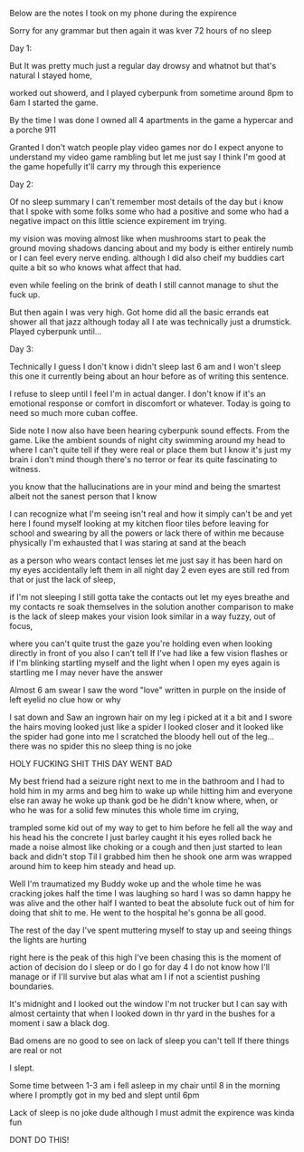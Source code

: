 Below are the notes I took on my phone during the expirence 

Sorry for any grammar but then again it was kver 72 hours of no sleep

Day 1:

 But It was pretty much just a regular day drowsy and whatnot but that's natural 
I stayed home, 

worked out showerd, and I played cyberpunk from sometime around 8pm to 6am I started the game.

 By the time I was done I owned all 4 apartments in the game a hypercar and a porche 911

Granted I don't watch people play video games nor do I expect anyone to understand my video game rambling but let me just say I think I'm good at the game hopefully it'll carry my through this experience 



Day 2:

 Of no sleep summary
I can't remember most details of the day  but i know that I spoke with some folks some who had a positive and some who had a negative impact on this little science expirement im trying. 

my vision was moving almost like when mushrooms start to peak the ground moving shadows dancing about and my body is either entirely numb or I can feel every nerve ending. although I did also cheif my buddies cart quite a bit so who knows what affect that had.

 even while feeling on the brink of death I still cannot manage to shut the fuck up. 

But then again I was very high. Got home did all the basic errands eat shower all that jazz although today all I ate was technically just a drumstick. Played cyberpunk until...



Day 3:

 Technically I guess I don't know i didn't sleep last 6 am and I won't sleep this one it currently being  about an hour before as of writing this sentence.

 I refuse to sleep until I feel I'm in actual danger. I don't know if it's an emotional response or comfort in discomfort or whatever. Today is going to need so much more cuban coffee. 

Side note I now also have been hearing cyberpunk sound effects. From the game. Like the ambient sounds of night city swimming around  my head to where I can't quite tell if they were real or place them but I know it's just my brain i don't mind though there's no terror or fear its quite fascinating to witness.

 you know that the hallucinations are in your mind and being the smartest albeit not the sanest person that I know

 I can recognize what I'm seeing isn't real and how it simply can't be and yet here I found myself looking at my kitchen floor tiles before leaving for school and swearing by all the powers or lack there of within me because physically I'm exhausted that I was staring at sand at the beach

as a person who wears contact lenses let me just say it has been hard on my eyes 
accidentally left them in all night day 2 even eyes are still red from that or just the lack of sleep, 

if I'm not sleeping I still gotta take the contacts out let my eyes breathe and my contacts re soak themselves in the solution another comparison to make is the lack of sleep makes your vision look similar in a way fuzzy, out of focus,

 where you can't quite trust the gaze you're holding even when looking directly in front of you  also I can't tell If I've had like a few vision flashes or if I'm blinking startling myself and the light when I open my eyes again is startling me I may never have the answer 

Almost 6 am swear I saw the word "love" written in purple on the inside of left eyelid no clue how or why

I sat down and Saw an ingrown hair on my leg i picked at it a bit and I swore the hairs moving looked just like a spider I looked closer and it looked like the spider had gone into me I scratched the bloody hell out of the leg... there was no spider this no sleep thing is no joke

HOLY FUCKING SHIT THIS DAY WENT BAD
 
My best friend had a seizure right next to me in the bathroom and I had to hold him in my arms and beg him to wake up while hitting him and everyone else ran away he woke up thank god be he didn't know where, when, or who he was for a solid few minutes this whole time im crying,
 
trampled some kid out of my way to get to him before he fell all the way and his head his the concrete I just barley caught it his eyes rolled back he made a noise almost like choking or a cough and then just started to lean back and didn't stop Til I grabbed him then he shook one arm was wrapped around him to keep him steady and head up.

Well I'm traumatized my Buddy woke up and the whole time he was cracking jokes half the time I was laughing so hard I was so damn happy he was alive and the other half I wanted to beat the absolute fuck out of him for doing that shit to me. He went to the hospital he's gonna be all good.

The rest of the day I've spent muttering myself to stay up and seeing things the lights are hurting 

right here is the peak of this high I've been chasing this is the moment of action of decision do I sleep or do I go for day 4 I do not know how I'll manage or if I'll survive but alas what am I if not a scientist pushing boundaries.

It's midnight and I looked out the window I'm not trucker but I can say with almost certainty that when I looked down in thr yard in the bushes for a moment i saw a black dog. 

Bad omens are no good to see on lack of sleep you can't tell If there things are real or not 

I slept.

Some time between 1-3 am i fell asleep in my chair until 8 in the morning where I promptly 
got in my bed and slept until 6pm

Lack of sleep is no joke dude although I must admit the expirence was kinda fun

DONT DO THIS!










